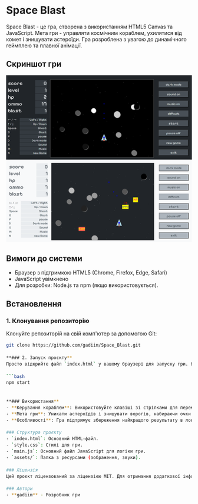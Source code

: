 # Space Blast

Space Blast - це гра, створена з використанням HTML5 Canvas та JavaScript. 
Мета гри - управляти космічним кораблем, ухилятися від комет і знищувати астероїди. 
Гра розроблена з увагою до динамічного геймплею та плавної анімації.

## Скриншот гри

![Space Blast Screenshot](assets/screenshots/space_blast_screenshot_dark.png)
![Space Blast Screenshot](assets/screenshots/space_blast_screenshot_light.png)

## Вимоги до системи

- Браузер з підтримкою HTML5 (Chrome, Firefox, Edge, Safari)
- JavaScript увімкнено
- Для розробки: Node.js та npm (якщо використовується).

## Встановлення

### 1. Клонування репозиторію

Клонуйте репозиторій на свій комп'ютер за допомогою Git:

```bash
git clone https://github.com/gadiim/Space_Blast.git

**### 2. Запуск проєкту**
Просто відкрийте файл `index.html` у вашому браузері для запуску гри. Якщо використовується сервер для розробки, запустіть його через npm:

```bash
npm start


**### Використання**
- **Керування кораблем**: Використовуйте клавіші зі стрілками для переміщення та пробіл для стрільби.
- **Мета гри**: Уникати астероїдів і знищувати ворогів, набираючи очки.
- **Особливості**: Гра підтримує збереження найкращого результату в локальному сховищі.

### Структура проєкту
- `index.html`: Основний HTML-файл.
- `style.css`: Стилі для гри.
- `main.js`: Основний файл JavaScript для логіки гри.
- `assets/`: Папка з ресурсами (зображення, звуки).

### Ліцензія
Цей проєкт ліцензований за ліцензією MIT. Для отримання додаткової інформації перегляньте файл [LICENSE](LICENSE).

### Автори
- **gadiim** - Розробник гри


